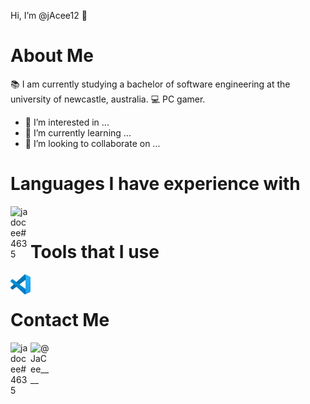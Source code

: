 Hi, I’m @jAcee12 👋

# About Me

📚 I am currently studying a bachelor of software engineering at the university of newcastle, australia.
💻 PC gamer.

- 👀 I’m interested in ...
- 🌱 I’m currently learning ...
- 💞️ I’m looking to collaborate on ...

# Languages I have experience with

[<img align="left" alt="jadocee#4635" width="32px" src="https://img.icons8.com/fluency/48/000000/discord.png" />][twitter]
<br/>

# Tools that I use

[<img align="left" alt="jadocee#4635" width="32px" src="Icons/vscode.svg" />][vscode]
<br/>

# Contact Me

[<img align="left" alt="jadocee#4635" width="32px" src="https://img.icons8.com/fluency/48/000000/discord.png" />][discord]
[<img align="left" alt="@JaCee____" width="32px" src="https://img.icons8.com/fluency/48/000000/twitter.png" />][twitter]
<br/>


<!---
jAcee12/jAcee12 is a ✨ special ✨ repository because its `README.md` (this file) appears on your GitHub profile.
You can click the Preview link to take a look at your changes.
--->


[twitter]: https://twitter.com/https://twitter.com/JaCee____
[discord]: https://discordapp.com/users/390237452595363866

[vscode]: https://code.visualstudio.com/

